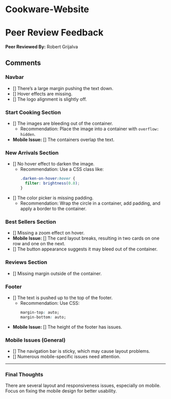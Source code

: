 # Cookware-Website

# Peer Review Feedback

**Peer Reviewed By:** Robert Grijalva

## Comments

### Navbar

- [] There’s a large margin pushing the text down.
- [] Hover effects are missing.
- [] The logo alignment is slightly off.

### Start Cooking Section

- [] The images are bleeding out of the container.
  - Recommendation: Place the image into a container with `overflow: hidden`.
- **Mobile Issue:** [] The containers overlap the text.

### New Arrivals Section

- [] No hover effect to darken the image.
  - Recommendation: Use a CSS class like:
    ```css
    .darken-on-hover:hover {
      filter: brightness(0.8);
    }
    ```
- [] The color picker is missing padding.
  - Recommendation: Wrap the circle in a container, add padding, and apply a border to the container.

### Best Sellers Section

- [] Missing a zoom effect on hover.
- **Mobile Issue:** [] The card layout breaks, resulting in two cards on one row and one on the next.
- [] The button appearance suggests it may bleed out of the container.

### Reviews Section

- [] Missing margin outside of the container.

### Footer

- [] The text is pushed up to the top of the footer.
  - Recommendation: Use CSS:
    ```css
    margin-top: auto;
    margin-bottom: auto;
    ```
- **Mobile Issue:** [] The height of the footer has issues.

### Mobile Issues (General)

- [] The navigation bar is sticky, which may cause layout problems.
- [] Numerous mobile-specific issues need attention.

---

### Final Thoughts

There are several layout and responsiveness issues, especially on mobile. Focus on fixing the mobile design for better usability.
